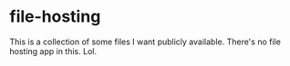 # file-hosting
This is a collection of some files I want publicly available. There's no file hosting app in this. Lol.
